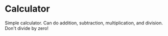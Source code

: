 # Calculator
Simple calculator. Can do addition, subtraction, multiplication, and division.
Don't divide by zero!
